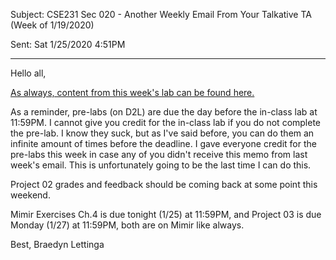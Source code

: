 Subject: CSE231 Sec 020 - Another Weekly Email From Your Talkative TA (Week of 1/19/2020)

Sent: Sat 1/25/2020 4:51PM

_________________________________________________________

Hello all, 

[As always, content from this week's lab can be found here.](https://github.com/braedynl/CSE231-020-SS20/tree/master/Lab%2003)

As a reminder, pre-labs (on D2L) are due the day before the in-class lab at 11:59PM. I cannot give you credit for the in-class lab if you do not complete the pre-lab. I know they suck, but as I've said before, you can do them an infinite amount of times before the deadline. I gave everyone credit for the pre-labs this week in case any of you didn't receive this memo from last week's email. This is unfortunately going to be the last time I can do this. 

Project 02 grades and feedback should be coming back at some point this weekend. 

Mimir Exercises Ch.4 is due tonight (1/25) at 11:59PM, and Project 03 is due Monday (1/27) at 11:59PM, both are on Mimir like always.

Best,
Braedyn Lettinga 
